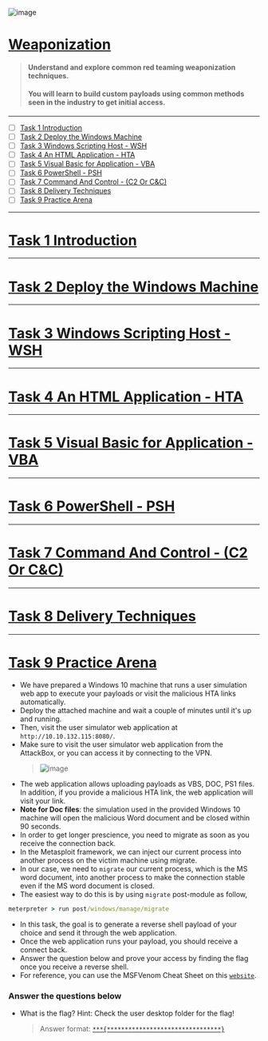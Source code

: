 ![image](https://user-images.githubusercontent.com/51442719/180655800-ab7238f2-e777-4ea2-8203-8c2a0ca86566.png)

# [Weaponization](https://tryhackme.com/room/weaponization)
> #### Understand and explore common red teaming weaponization techniques. 
> #### You will learn to build custom payloads using common methods seen in the industry to get initial access.

---

- [ ] [Task 1  Introduction]()
- [ ] [Task 2  Deploy the Windows Machine]()
- [ ] [Task 3  Windows Scripting Host - WSH]()
- [ ] [Task 4  An HTML Application - HTA]()
- [ ] [Task 5  Visual Basic for Application - VBA]()
- [ ] [Task 6  PowerShell - PSH]()
- [ ] [Task 7  Command And Control - (C2 Or C&C)]()
- [ ] [Task 8  Delivery Techniques]()
- [ ] [Task 9  Practice Arena](#task-9--practice-arena)

---

# [Task 1  Introduction]()

---

# [Task 2  Deploy the Windows Machine]()

---

# [Task 3  Windows Scripting Host - WSH]()

---

# [Task 4  An HTML Application - HTA]()

---

# [Task 5  Visual Basic for Application - VBA]()

---

# [Task 6  PowerShell - PSH]()

---

# [Task 7  Command And Control - (C2 Or C&C)]()

---

# [Task 8  Delivery Techniques]()

---

# [Task 9  Practice Arena]()

- We have prepared a Windows 10 machine that runs a user simulation web app to execute your payloads or visit the malicious HTA links automatically. 
- Deploy the attached machine and wait a couple of minutes until it's up and running. 
- Then, visit the user simulator web application at `http://10.10.132.115:8080/`.
- Make sure to visit the user simulator web application from the AttackBox, or you can access it by connecting to the VPN.
  > ![image](https://user-images.githubusercontent.com/51442719/180656171-3cd54534-77fc-458a-9d7b-f431ca69280d.png)
- The web application allows uploading payloads as VBS, DOC, PS1 files. In addition, if you provide a malicious HTA link, the web application will visit your link.
- **Note for Doc files**: the simulation used in the provided Windows 10 machine will open the malicious Word document and be closed within 90 seconds. 
- In order to get longer prescience, you need to migrate as soon as you receive the connection back. 
- In the Metasploit framework, we can inject our current process into another process on the victim machine using migrate. 
- In our case, we need to `migrate` our current process, which is the MS word document, into another process to make the connection stable even if the MS word document is closed. 
- The easiest way to do this is by using `migrate` post-module as follow,
```cmd
meterpreter > run post/windows/manage/migrate 
```
- In this task, the goal is to generate a reverse shell payload of your choice and send it through the web application. 
- Once the web application runs your payload, you should receive a connect back. 
- Answer the question below and prove your access by finding the flag once you receive a reverse shell.
- For reference, you can use the MSFVenom Cheat Sheet on this [`website`](https://thedarksource.com/msfvenom-cheat-sheet-create-metasploit-payloads/).

### Answer the questions below
- What is the flag? Hint: Check the user desktop folder for the flag!
  > Answer format: [`***{********************************}`]()







